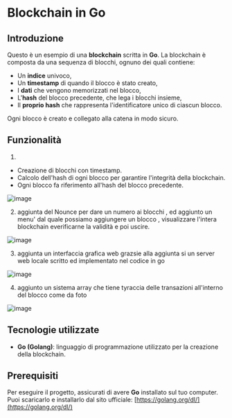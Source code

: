 # Blockchain in Go


## Introduzione

Questo è un esempio di una **blockchain** scritta in **Go**. La blockchain è composta da una sequenza di blocchi, ognuno dei quali contiene:
- Un **indice** univoco,
- Un **timestamp** di quando il blocco è stato creato,
- I **dati** che vengono memorizzati nel blocco,
- L'**hash** del blocco precedente, che lega i blocchi insieme,
- Il **proprio hash** che rappresenta l'identificatore unico di ciascun blocco.

Ogni blocco è creato e collegato alla catena in modo sicuro.

## Funzionalità
1)
- Creazione di blocchi con timestamp.
- Calcolo dell'hash di ogni blocco per garantire l'integrità della blockchain.
- Ogni blocco fa riferimento all'hash del blocco precedente.
  
![image](https://github.com/user-attachments/assets/a9d27b96-55ff-4928-8a65-8b2254126983)

2) aggiunta del Nounce per dare un numero ai blocchi , ed aggiunto un menu' dal quale possiamo aggiungere un blocco , visualizzare l'intera blockchain everificarne la validità e poi uscire.

![image](https://github.com/user-attachments/assets/6ddf2d95-0de5-4a6b-bb4b-dfec5e121c0d)

3) aggiunta un interfaccia grafica web grazsie alla aggiunta si un server web locale scritto ed implementato nel codice in go

 ![image](https://github.com/user-attachments/assets/e1359ac1-92b6-4923-adef-cfa560bb0da8)

 4) aggiunto un sistema array  che tiene tyraccia delle transazioni all'interno del blocco come da foto
  
  ![image](https://github.com/user-attachments/assets/a3ea5470-fe3d-4dfc-ad15-d67d4126dbf7)



  
## Tecnologie utilizzate

- **Go (Golang)**: linguaggio di programmazione utilizzato per la creazione della blockchain.

## Prerequisiti

Per eseguire il progetto, assicurati di avere **Go** installato sul tuo computer. Puoi scaricarlo e installarlo dal sito ufficiale: [https://golang.org/dl/](https://golang.org/dl/)
